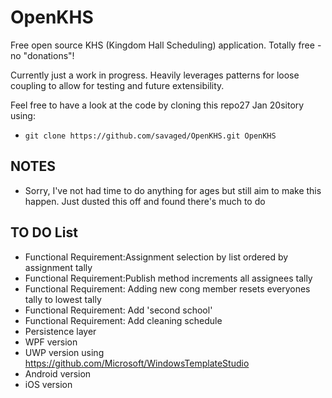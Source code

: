 # OpenKHS #
Free open source KHS (Kingdom Hall Scheduling) application. Totally free - no "donations"!

Currently just a work in progress. Heavily leverages patterns for loose coupling to allow for testing and future extensibility.

Feel free to have a look at the code by cloning this repo27 Jan 20sitory using:

* `git clone https://github.com/savaged/OpenKHS.git OpenKHS`

## NOTES ##
* Sorry, I've not had time to do anything for ages but still aim to make this happen. Just dusted this off and found there's much to do

## TO DO List ##
* Functional Requirement:Assignment selection by list ordered by assignment tally
* Functional Requirement:Publish method increments all assignees tally
* Functional Requirement: Adding new cong member resets everyones tally to lowest tally
* Functional Requirement: Add 'second school' 
* Functional Requirement: Add cleaning schedule
* Persistence layer
* WPF version
* UWP version using https://github.com/Microsoft/WindowsTemplateStudio
* Android version
* iOS version
